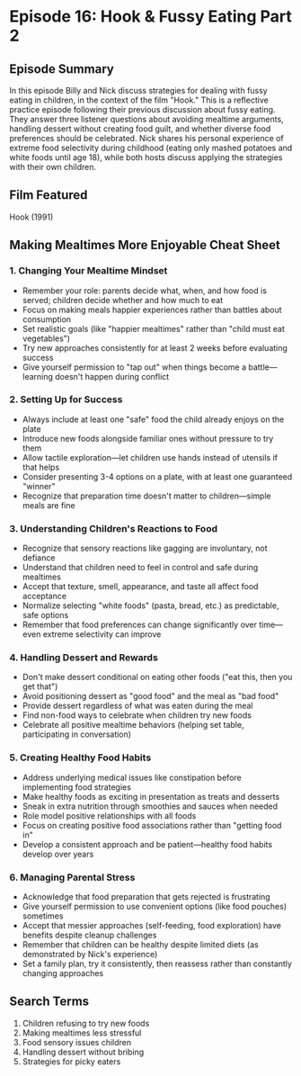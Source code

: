# Episode 16: Hook & Fussy Eating Part 2

## Episode Summary
In this episode Billy and Nick discuss strategies for dealing with fussy eating in children, in the context of the film "Hook." This is a reflective practice episode following their previous discussion about fussy eating. They answer three listener questions about avoiding mealtime arguments, handling dessert without creating food guilt, and whether diverse food preferences should be celebrated. Nick shares his personal experience of extreme food selectivity during childhood (eating only mashed potatoes and white foods until age 18), while both hosts discuss applying the strategies with their own children.

## Film Featured
Hook (1991)

## Making Mealtimes More Enjoyable Cheat Sheet

### 1. Changing Your Mealtime Mindset
- Remember your role: parents decide what, when, and how food is served; children decide whether and how much to eat
- Focus on making meals happier experiences rather than battles about consumption
- Set realistic goals (like "happier mealtimes" rather than "child must eat vegetables")
- Try new approaches consistently for at least 2 weeks before evaluating success
- Give yourself permission to "tap out" when things become a battle—learning doesn't happen during conflict

### 2. Setting Up for Success
- Always include at least one "safe" food the child already enjoys on the plate
- Introduce new foods alongside familiar ones without pressure to try them
- Allow tactile exploration—let children use hands instead of utensils if that helps
- Consider presenting 3-4 options on a plate, with at least one guaranteed "winner"
- Recognize that preparation time doesn't matter to children—simple meals are fine

### 3. Understanding Children's Reactions to Food
- Recognize that sensory reactions like gagging are involuntary, not defiance
- Understand that children need to feel in control and safe during mealtimes
- Accept that texture, smell, appearance, and taste all affect food acceptance
- Normalize selecting "white foods" (pasta, bread, etc.) as predictable, safe options
- Remember that food preferences can change significantly over time—even extreme selectivity can improve

### 4. Handling Dessert and Rewards
- Don't make dessert conditional on eating other foods ("eat this, then you get that")
- Avoid positioning dessert as "good food" and the meal as "bad food"
- Provide dessert regardless of what was eaten during the meal
- Find non-food ways to celebrate when children try new foods
- Celebrate all positive mealtime behaviors (helping set table, participating in conversation)

### 5. Creating Healthy Food Habits
- Address underlying medical issues like constipation before implementing food strategies
- Make healthy foods as exciting in presentation as treats and desserts
- Sneak in extra nutrition through smoothies and sauces when needed
- Role model positive relationships with all foods
- Focus on creating positive food associations rather than "getting food in"
- Develop a consistent approach and be patient—healthy food habits develop over years

### 6. Managing Parental Stress
- Acknowledge that food preparation that gets rejected is frustrating
- Give yourself permission to use convenient options (like food pouches) sometimes
- Accept that messier approaches (self-feeding, food exploration) have benefits despite cleanup challenges
- Remember that children can be healthy despite limited diets (as demonstrated by Nick's experience)
- Set a family plan, try it consistently, then reassess rather than constantly changing approaches

## Search Terms
1. Children refusing to try new foods
2. Making mealtimes less stressful
3. Food sensory issues children
4. Handling dessert without bribing
5. Strategies for picky eaters